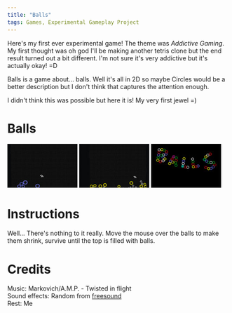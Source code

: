 ```yaml
---
title: "Balls"
tags: Games, Experimental Gameplay Project
---
```


Here's my first ever experimental game! The theme was *Addictive Gaming*. My first thought was oh god I'll be making another tetris clone but the end result turned out a bit different. I'm not sure it's very addictive but it's actually okay! =D

Balls is a game about... balls. Well it's all in 2D so maybe Circles would be a better description but I don't think that captures the attention enough.

I didn't think this was possible but here it is! My very first jewel =)

# Balls

![](/images/games/thumbs/balls1.jpg)
![](/images/games/thumbs/balls2.jpg)
![](/images/games/thumbs/balls3.jpg)

# Instructions

Well... There's nothing to it really. Move the mouse over the balls to make them shrink, survive until the top is filled with balls.

# Credits

Music: Markovich/A.M.P. - Twisted in flight   
Sound effects: Random from [freesound](http://www.freesound.org/)   
Rest: Me


